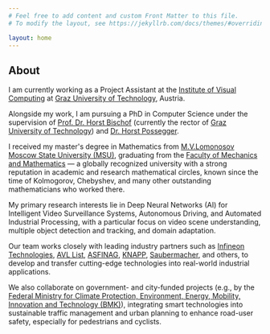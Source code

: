 ```yaml
---
# Feel free to add content and custom Front Matter to this file.
# To modify the layout, see https://jekyllrb.com/docs/themes/#overriding-theme-defaults

layout: home
---
```


## About

I am currently working as a Project Assistant at the [Institute of Visual Computing](https://www.tugraz.at/institute/icg/home) 
at [Graz University of Technology](https://en.wikipedia.org/wiki/Graz_University_of_Technology), Austria. 

Alongside my work, I am pursuing a PhD in Computer Science under the supervision of [Prof. Dr. Horst Bischof](https://en.wikipedia.org/wiki/Horst_Bischof)
(currently the rector of [Graz University of Technology](https://en.wikipedia.org/wiki/Graz_University_of_Technology)) and [Dr. Horst Possegger](https://snototter.github.io/research/). 

I received my master's degree in Mathematics from [M.V.Lomonosov Moscow State University
(MSU)](https://en.wikipedia.org/wiki/Moscow_State_University), graduating from the [Faculty of Mechanics and Mathematics](https://en.wikipedia.org/wiki/MSU_Faculty_of_Mechanics_and_Mathematics) — a globally recognized
university with a strong reputation in academic and research mathematical circles, known since the time of
Kolmogorov, Chebyshev, and many other outstanding mathematicians who worked there.

My primary research interests lie in Deep Neural Networks (AI) for Intelligent Video Surveillance Systems, 
Autonomous Driving, and Automated Industrial Processing, with a particular focus
on video scene understanding, multiple object detection and tracking, and domain adaptation.

Our team works closely with leading industry partners such as [Infineon Technologies](https://www.infineon.com/), 
[AVL List](https://www.avl.com/en), [ASFINAG](https://www.asfinag.at/), [KNAPP](https://www.knapp.com/en/), 
[Saubermacher](https://saubermacher.at/), and others, to develop and transfer cutting-edge technologies 
into real-world industrial applications.

We also collaborate on government- and city-funded projects (e.g., by the [Federal Ministry for Climate Protection,
Environment, Energy, Mobility, Innovation and Technology (BMK)](https://www.bmimi.gv.at/en.html)), 
integrating smart technologies into sustainable traffic management and urban planning to enhance road-user safety,
especially for pedestrians and cyclists.

